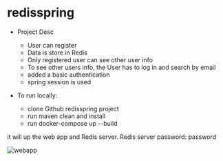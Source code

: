 # redisspring

- Project Desc
  - User can register
  - Data is store in Redis
  - Only registered user can see other user info
  - To see other users info, the User has to log in and search by email
  - added a basic authentication
  - spring session is used
  
- To run locally:
  - clone Github  redisspring project
  - run maven clean and install
  - run docker-compose up --build

it will up the web app and Redis server.
Redis server password: password



![webapp](https://user-images.githubusercontent.com/40416632/119994975-c26b5a80-bfea-11eb-9717-233859b56b7b.gif)
